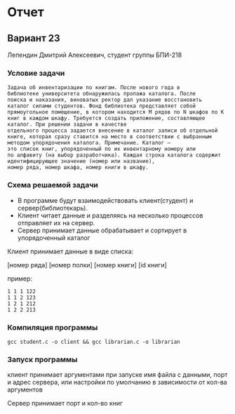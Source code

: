 # Отчет
## Вариант 23
Лепендин Дмитрий Алексеевич, студент группы БПИ-218

### Условие задачи
```
Задача об инвентаризации по книгам. После нового года в
библиотеке университета обнаружилась пропажа каталога. После
поиска и наказания, виноватых ректор дал указание восстановить
каталог силами студентов. Фонд библиотека представляет собой
прямоугольное помещение, в котором находится M рядов по N шкафов по K книг в каждом шкафу. Требуется создать приложение, составляющее каталог. При решении задачи в качестве
отдельного процесса задается внесение в каталог записи об отдельной книге, которая сразу ставится на место в соответствии с выбранным методом упорядочения каталога. Примечание. Каталог —
это список книг, упорядоченный по их инвентарному номеру или
по алфавиту (на выбор разработчика). Каждая строка каталога содержит идентифицирующее значение (номер или название),
номер ряда, номер шкафа, номер книги в шкафу.
```

### Схема решаемой задачи
- В программе будут взаимодействовать клиент(студент) и сервер(библиотекарь).
- Клиент читает данные и разделяясь на несколько процессов отправляет их на сервер.
- Сервер принимает данные обрабатывает и сортирует в упорядоченный каталог

Клиент принимает данные в виде списка:

[номер ряда] [номер полки] [номер книги] [id книги]


пример:
```
1 1 1 122
1 1 2 123
1 2 1 212
1 2 2 213
```

### Компиляция программы

```
gcc student.c -o client && gcc librarian.c -o librarian
```

### Запуск программы 

клиент принимает аргументами при запуске имя файла с данными, порт и адрес сервера, или настройки по умолчанию в зависимости от кол-ва аргументов


Сервер принимает порт и кол-во книг
